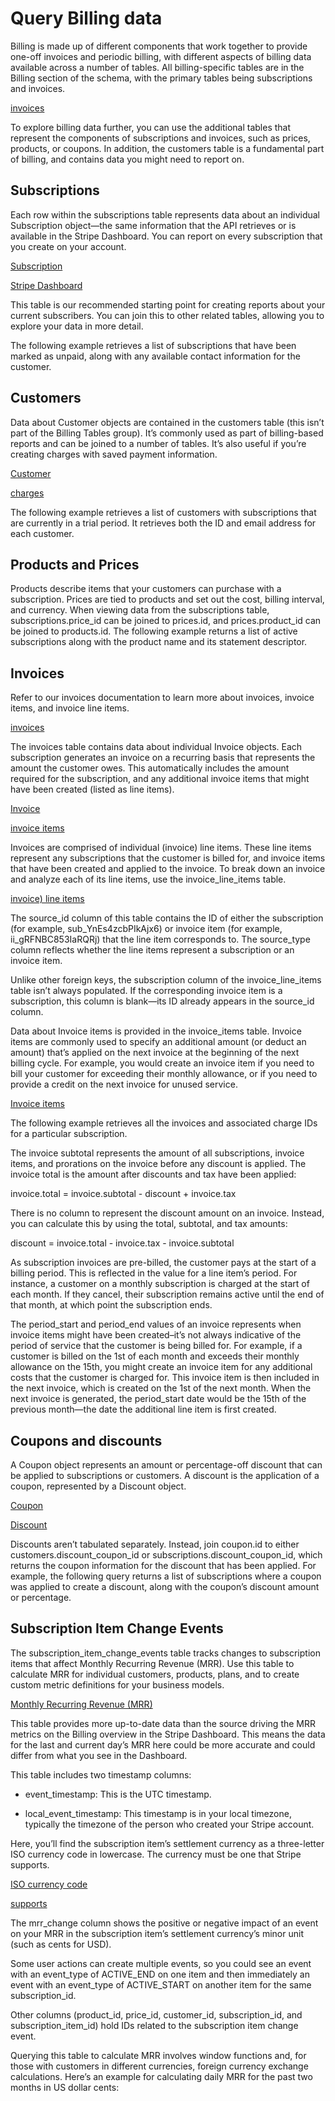 # Query Billing data

Billing is made up of different components that work together to provide one-off invoices and periodic billing, with different aspects of billing data available across a number of tables. All billing-specific tables are in the Billing section of the schema, with the primary tables being subscriptions and invoices.

[invoices](/api/invoices)

To explore billing data further, you can use the additional tables that represent the components of subscriptions and invoices, such as prices, products, or coupons. In addition, the customers table is a fundamental part of billing, and contains data you might need to report on.

## Subscriptions

Each row within the subscriptions table represents data about an individual Subscription object—the same information that  the API retrieves or is available in the Stripe Dashboard. You can report on every subscription that you create on your account.

[Subscription](/api#subscription_object)

[Stripe Dashboard](https://dashboard.stripe.com/test/subscriptions)

This table is our recommended starting point for creating reports about your current subscribers. You can join this to other related tables, allowing you to explore your data in more detail.

The following example retrieves a list of subscriptions that have been marked as unpaid, along with any available contact information for the customer.

## Customers

Data about Customer objects are contained in the customers table (this isn’t part of the Billing Tables group). It’s commonly used as part of billing-based reports and can be joined to a number of tables. It’s also useful if you’re creating charges with saved payment information.

[Customer](/api#customers)

[charges](/stripe-data/query-transactions)

The following example retrieves a list of customers with subscriptions that are currently in a trial period. It retrieves both the ID and email address for each customer.

## Products and Prices

Products describe items that your customers can purchase with a subscription. Prices are tied to products and set out the cost, billing interval, and currency. When viewing data from the subscriptions table, subscriptions.price_id can be joined to prices.id, and prices.product_id can be joined to products.id. The following example returns a list of active subscriptions along with the product name and its statement descriptor.

## Invoices

Refer to our invoices documentation to learn more about invoices, invoice items, and invoice line items.

[invoices](/invoicing/overview)

The invoices table contains data about individual Invoice objects. Each subscription generates an invoice on a recurring basis that represents the amount the customer owes. This automatically includes the amount required for the subscription, and any additional invoice items that might have been created (listed as line items).

[Invoice](/api#invoice_object)

[invoice items](/api#invoiceitems)

Invoices are comprised of individual (invoice) line items. These line items represent any subscriptions that the customer is billed for, and invoice items that have been created and applied to the invoice. To break down an invoice and analyze each of its line items, use the invoice_line_items table.

[invoice) line items](/api#invoice_line_item_object)

The  source_id column of this table contains the ID of either the subscription (for example, sub_YnEs4zcbPIkAjx6) or invoice item (for example, ii_gRFNBC853IaRQRj) that the line item corresponds to. The source_type column reflects whether the line items represent a subscription or an invoice item.

Unlike other foreign keys, the subscription column of the  invoice_line_items table isn’t always populated. If the corresponding invoice item is a subscription, this column is blank—its ID already appears in the source_id column.

Data about Invoice items is provided in the invoice_items table. Invoice items are commonly used to specify an additional amount (or deduct an amount) that’s applied on the next invoice at the beginning of the next billing cycle. For example, you would create an invoice item if you need to bill your customer for exceeding their monthly allowance, or if you need to provide a credit on the next invoice for unused service.

[Invoice items](/api#invoiceitems)

The following example retrieves all the invoices and associated charge IDs for a particular subscription.

The invoice subtotal represents the amount of all subscriptions, invoice items, and prorations on the invoice before any discount is applied. The invoice total is the amount after discounts and tax have been applied:

invoice.total = invoice.subtotal - discount + invoice.tax

There is no column to represent the discount amount on an invoice. Instead, you can calculate this by using the total, subtotal, and tax amounts:

discount = invoice.total - invoice.tax - invoice.subtotal

As subscription invoices are pre-billed, the customer pays at the start of a billing period. This is reflected in the value for a line item’s period. For instance, a customer on a monthly subscription is charged at the start of each month. If they cancel, their subscription remains active until the end of that month, at which point the subscription ends.

The period_start and period_end values of an invoice represents when invoice items might have been created–it’s not always indicative of the period of service that the customer is being billed for. For example, if a customer is billed on the 1st of each month and exceeds their monthly allowance on the 15th, you might create an invoice item for any additional costs that the customer is charged for. This invoice item is then included in the next invoice, which is created on the 1st of the next month. When the next invoice is generated, the period_start date would be the 15th of the previous month—the date the additional line item is first created.

## Coupons and discounts

A Coupon object represents an amount or percentage-off discount that can be applied to subscriptions or customers. A discount is the application of a coupon, represented by a Discount object.

[Coupon](/billing/subscriptions/coupons)

[Discount](/api#discounts)

Discounts aren’t tabulated separately. Instead, join  coupon.id  to either customers.discount_coupon_id or subscriptions.discount_coupon_id, which returns the coupon information for the discount that has been applied. For example, the following query returns a list of subscriptions where a coupon was applied to create a discount, along with the coupon’s discount amount or percentage.

## Subscription Item Change Events

The subscription_item_change_events table tracks changes to subscription items that affect Monthly Recurring Revenue (MRR). Use this table to calculate MRR for individual customers, products, plans, and to create custom metric definitions for your business models.

[Monthly Recurring Revenue (MRR)](https://support.stripe.com/questions/calculating-monthly-recurring-revenue-(mrr)-in-billing)

This table provides more up-to-date data than the source driving the MRR metrics on the Billing overview in the Stripe Dashboard. This means the data for the last and current day’s MRR here could be more accurate and could differ from what you see in the Dashboard.

This table includes two timestamp columns:

- event_timestamp: This is the UTC timestamp.

- local_event_timestamp: This timestamp is in your local timezone, typically the timezone of the person who created your Stripe account.

Here, you’ll find the subscription item’s settlement currency as a three-letter ISO currency code in lowercase. The currency must be one that Stripe supports.

[ISO currency code](https://stripe.com/docs/currencies)

[supports](https://stripe.com/docs/currencies)

The mrr_change column shows the positive or negative impact of an event on your MRR in the subscription item’s settlement currency’s minor unit (such as cents for USD).

Some user actions can create multiple events, so you could see an event with an event_type of ACTIVE_END on one item and then immediately an event with an event_type of ACTIVE_START on another item for the same subscription_id.

Other columns (product_id, price_id, customer_id, subscription_id, and subscription_item_id) hold IDs related to the subscription item change event.

Querying this table to calculate MRR involves window functions and, for those with customers in different currencies, foreign currency exchange calculations. Here’s an example for calculating daily MRR for the past two months in US dollar cents:
